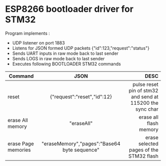 # ESP8266 bootloader driver for STM32
Program implements :
- UDP listener on port 1883
- Listens for JSON formed UDP packets
 {"id":123,"request":"status"}
- Sends UART inputs in raw mode back to last sender
- Sends LOGS in raw mode back to last sender
- Executes following BOOTLOADER STM32 commands 

| Command        | JSON           | DESC  |
| ------------- |:-------------:| -----:|
| reset      | {"request":"reset","id":12} | pulse reset pin of stm32 and send at 115200 the sync char |
| erase All memory      | "eraseAll"      |   erase all flash memory  |
| erase Page memories | "eraseMemory","pages":"Base64 byte sequence"      |    erase selected pages of the STM32 flash |




